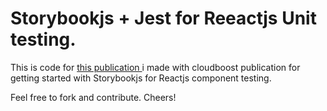 # Storybookjs + Jest for Reeactjs Unit testing.
This is code for [this publication ](https://blog.cloudboost.io/reactjs-unit-testing-with-storybook-jest-2c3ac5ff37ba#f09c-9a90642412fb) i made with cloudboost publication for getting started with Storybookjs for Reactjs component testing.

Feel free to fork and contribute. Cheers!
